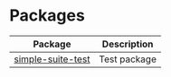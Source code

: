 
# Packages


|  Package | Description |
|  --- | --- |
|  [simple-suite-test](docs/simple-suite-test) | Test package |

